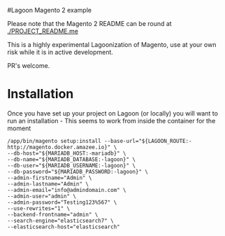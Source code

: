 #Lagoon Magento 2 example

Please note that the Magento 2 README can be round at [./PROJECT_README.me](./PROJECT_README.me)

This is a highly experimental Lagoonization of Magento, use at your own risk while it is in active development.

PR's welcome.

# Installation

Once you have set up your project on Lagoon (or locally) you will want to run an installation - This seems to work from inside the container for the moment

```
/app/bin/magento setup:install --base-url="${LAGOON_ROUTE:-http://magento.docker.amazee.io}" \
--db-host="${MARIADB_HOST:-mariadb}" \
--db-name="${MARIADB_DATABASE:-lagoon}" \
--db-user="${MARIADB_USERNAME:-lagoon}" \
--db-password="${MARIADB_PASSWORD:-lagoon}" \
--admin-firstname="Admin" \
--admin-lastname="Admin" \
--admin-email="info@admindomain.com" \
--admin-user="admin" \
--admin-password="Testing123%567" \
--use-rewrites="1" \
--backend-frontname="admin" \
--search-engine="elasticsearch7" \
--elasticsearch-host="elasticsearch"

```
